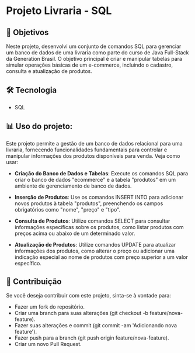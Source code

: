 # Projeto Livraria - SQL
## 🎯 Objetivos
Neste projeto, desenvolvi um conjunto de comandos SQL para gerenciar um banco de dados de uma livraria como parte do curso de Java Full-Stack da Generation Brasil. O objetivo principal é criar e manipular tabelas para simular operações básicas de um e-commerce, incluindo o cadastro, consulta e atualização de produtos.

## 🛠️ Tecnologia
- SQL

## 📊 Uso do projeto:
Este projeto permite a gestão de um banco de dados relacional para uma livraria, fornecendo funcionalidades fundamentais para controlar e manipular informações dos produtos disponíveis para venda. Veja como usar:

- **Criação do Banco de Dados e Tabelas**: Execute os comandos SQL para criar o banco de dados "ecommerce" e a tabela "produtos" em um ambiente de gerenciamento de banco de dados.

- **Inserção de Produtos**: Use os comandos INSERT INTO para adicionar novos produtos à tabela "produtos", preenchendo os campos obrigatórios como "nome", "preço" e "tipo".

- **Consulta de Produtos**: Utilize comandos SELECT para consultar informações específicas sobre os produtos, como listar produtos com preços acima ou abaixo de um determinado valor.

- **Atualização de Produtos**: Utilize comandos UPDATE para atualizar informações dos produtos, como alterar o preço ou adicionar uma indicação especial ao nome de produtos com preço superior a um valor específico.

## 🙌 Contribuição
Se você deseja contribuir com este projeto, sinta-se à vontade para:

- Fazer um fork do repositório.
- Criar uma branch para suas alterações (git checkout -b feature/nova-feature).
- Fazer suas alterações e commit (git commit -am 'Adicionando nova feature').
- Fazer push para a branch (git push origin feature/nova-feature).
- Criar um novo Pull Request.

